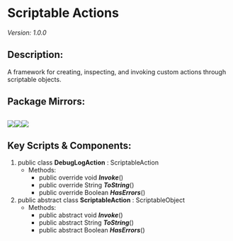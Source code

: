 # Scriptable Actions
*Version: 1.0.0*
## Description: 
A framework for creating, inspecting, and invoking custom actions through scriptable objects.
## Package Mirrors: 
[<img src='https://img.itch.zone/aW1nLzEzNzQ2ODk4LnBuZw==/original/Rv4m96.png'>](https://iron-mountain.itch.io/scriptable-actions)[<img src='https://img.itch.zone/aW1nLzEzNzQ2ODkyLnBuZw==/original/Fq0ORM.png'>](https://www.npmjs.com/package/com.iron-mountain.scriptable-actions)[<img src='https://img.itch.zone/aW1nLzEzNzQ2ODg3LnBuZw==/original/npRUfq.png'>](https://github.com/Iron-Mountain-Software/scriptable-actions)
---
## Key Scripts & Components: 
1. public class **DebugLogAction** : ScriptableAction
   * Methods: 
      * public override void ***Invoke***()
      * public override String ***ToString***()
      * public override Boolean ***HasErrors***()
1. public abstract class **ScriptableAction** : ScriptableObject
   * Methods: 
      * public abstract void ***Invoke***()
      * public abstract String ***ToString***()
      * public abstract Boolean ***HasErrors***()
